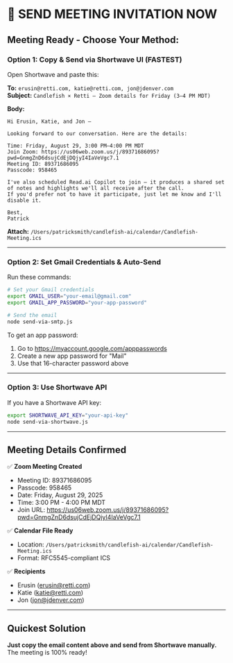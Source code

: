 # 🚀 SEND MEETING INVITATION NOW

## Meeting Ready - Choose Your Method:

### Option 1: Copy & Send via Shortwave UI (FASTEST)

Open Shortwave and paste this:

**To:** `erusin@retti.com, katie@retti.com, jon@jdenver.com`  
**Subject:** `Candlefish × Retti — Zoom details for Friday (3–4 PM MDT)`

**Body:**
```
Hi Erusin, Katie, and Jon —

Looking forward to our conversation. Here are the details:

Time: Friday, August 29, 3:00 PM–4:00 PM MDT
Join Zoom: https://us06web.zoom.us/j/89371686095?pwd=GnmgZnD6dsujCdEjDQjyI4IaVeVgc7.1
Meeting ID: 89371686095
Passcode: 958465

I've also scheduled Read.ai Copilot to join — it produces a shared set of notes and highlights we'll all receive after the call.
If you'd prefer not to have it participate, just let me know and I'll disable it.

Best,
Patrick
```

**Attach:** `/Users/patricksmith/candlefish-ai/calendar/Candlefish-Meeting.ics`

---

### Option 2: Set Gmail Credentials & Auto-Send

Run these commands:
```bash
# Set your Gmail credentials
export GMAIL_USER="your-email@gmail.com"
export GMAIL_APP_PASSWORD="your-app-password"

# Send the email
node send-via-smtp.js
```

To get an app password:
1. Go to https://myaccount.google.com/apppasswords
2. Create a new app password for "Mail"
3. Use that 16-character password above

---

### Option 3: Use Shortwave API

If you have a Shortwave API key:
```bash
export SHORTWAVE_API_KEY="your-api-key"
node send-via-shortwave.js
```

---

## Meeting Details Confirmed

✅ **Zoom Meeting Created**
- Meeting ID: 89371686095
- Passcode: 958465
- Date: Friday, August 29, 2025
- Time: 3:00 PM - 4:00 PM MDT
- Join URL: https://us06web.zoom.us/j/89371686095?pwd=GnmgZnD6dsujCdEjDQjyI4IaVeVgc7.1

✅ **Calendar File Ready**
- Location: `/Users/patricksmith/candlefish-ai/calendar/Candlefish-Meeting.ics`
- Format: RFC5545-compliant ICS

✅ **Recipients**
- Erusin (erusin@retti.com)
- Katie (katie@retti.com)
- Jon (jon@jdenver.com)

---

## Quickest Solution

**Just copy the email content above and send from Shortwave manually.** The meeting is 100% ready!
